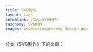```yaml
---
title: SVG制作
layout: tags
permalink: /tag/SVG制作/
taxonomy: SVG制作
images: assets/images/svg design.png
---
```


分类《SVG制作》下的文章：
